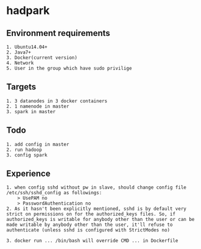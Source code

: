 # hadpark
## Environment requirements
    1. Ubuntu14.04+
    2. Java7+
    3. Docker(current version)
    4. Network
    5. User in the group which have sudo privilige
## Targets
    1. 3 datanodes in 3 docker containers
    2. 1 namenode in master
    3. spark in master
## Todo
    1. add config in master
    2. run hadoop
    3. config spark 
## Experience
    1. when config sshd without pw in slave, should change config file /etc/ssh/sshd_config as followings:
        > UsePAM no
        > PasswordAuthentication no
    2. As it hasn't been explicitly mentioned, sshd is by default very strict on permissions on for the authorized_keys files. So, if authorized_keys is writable for anybody other than the user or can be made writable by anybody other than the user, it'll refuse to authenticate (unless sshd is configured with StrictModes no)

    3. docker run ... /bin/bash will override CMD ... in Dockerfile
